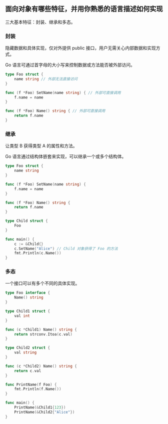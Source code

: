 ## 面向对象有哪些特征，并用你熟悉的语言描述如何实现

三大基本特征：封装、继承和多态。

### 封装

隐藏数据和具体实现，仅对外提供 public 接口，用户无需关心内部数据和实现方式。

Go 语言可通过首字母的大小写来控制数据或方法能否被外部访问。

```go
type Foo struct {
    name string // 外部无法直接访问
}

func (f *Foo) SetName(name string) { // 外部可直接调用
    f.name = name
}

func (f *Foo) Name() string { // 外部可直接调用
    return f.name
}
```

### 继承

让类型 B 获得类型 A 的属性和方法。

Go 语言通过结构体嵌套来实现，可以继承一个或多个结构体。

```go
type Foo struct {
    name string
}

func (f *Foo) SetName(name string) {
    f.name = name
}

func (f *Foo) Name() string {
    return f.name
}

type Child struct {
    Foo
}

func main() {
    c := &Child{}
    c.SetName("Alice") // Child 对象获得了 Foo 的方法
    fmt.Println(c.Name())
}
```

### 多态

一个接口可以有多个不同的具体实现。

```go
type Foo interface {
    Name() string
}

type Child1 struct {
    val int
}

func (c *Child1) Name() string {
    return strconv.Itoa(c.val)
}

type Child2 struct {
    val string
}

func (c *Child2) Name() string {
    return c.val
}

func PrintName(f Foo) {
    fmt.Println(f.Name())
}

func main() {
    PrintName(&Child1{123})
    PrintName(&Child2{"Alice"})
}
```
